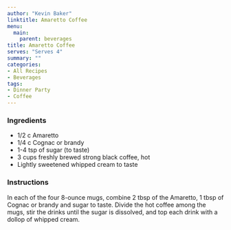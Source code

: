 ```yaml
---
author: "Kevin Baker"
linktitle: Amaretto Coffee
menu:
  main:
    parent: beverages
title: Amaretto Coffee
serves: "Serves 4"
summary: ""
categories:
- All Recipes
- Beverages
tags:
- Dinner Party
- Coffee
---
```


### Ingredients

<div class="ingredient-list">

* 1/2 c Amaretto
* 1/4 c Cognac or brandy
* 1-4 tsp of sugar (to taste)
* 3 cups freshly brewed strong black coffee, hot
* Lightly sweetened whipped cream to taste

</div>

### Instructions
In each of the four 8-ounce mugs, combine 2 tbsp of the Amaretto, 1 tbsp of Cognac or brandy and sugar to taste. Divide the hot coffee among the mugs, stir the drinks until the sugar is dissolved, and top each drink with a dollop of whipped cream.